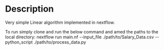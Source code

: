 # Description
Very simple Linear algorithm implemented in nextflow. 

To run simply clone and run the below command and amed the paths to the local directory:
nextflow run main.nf --input_file ./path/to/Salary_Data.csv --python_script ./path/to/process_data.py

